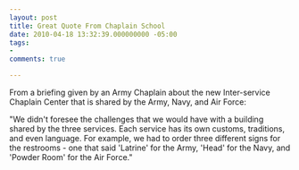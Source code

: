 ```yaml
---
layout: post
title: Great Quote From Chaplain School
date: 2010-04-18 13:32:39.000000000 -05:00
tags:
- 
comments: true

---
```

<p>From a briefing given by an Army Chaplain about the new Inter-service Chaplain Center that is shared by the Army, Navy, and Air Force:</p>
<p>"We didn't foresee the challenges that we would have with a building shared by the three services. Each service has its own customs, traditions, and even language. For example, we had to order three different signs for the restrooms - one that said 'Latrine' for the Army, 'Head' for the Navy, and 'Powder Room' for the Air Force."</p>
